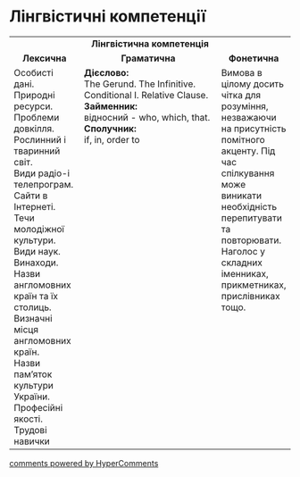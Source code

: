 <div id="hypercomments_widget" class="js-hypercomments-widget invisible"></div>

# Лінгвістичні компетенції


<table>
  <tr>
    <td align="center" colspan="3"><b>Лінгвістична компетенція</b></td>
  </tr>
            <tr>
                <td align="center"><b>Лексична</b></td>
                <td align="center"><b>Граматична</b></td>
                <td align="center"><b>Фонетична</b></td>
            </tr>
            <tr>
                <td width="25%" style="vertical-align:top !important;">
Особисті дані.<br>
Природні ресурси.<br>
Проблеми довкілля.<br>
Рослинний і тваринний світ.<br>
Види радіо-і телепрограм.<br>
Сайти в Інтернеті. <br>
Течи молодіжної культури. <br>
Види наук. <br>
Винаходи. <br>
Назви англомовних країн та їх столиць.<br> 
Визначні місця англомовних країн.<br> 
Назви пам’яток культури України.<br>
 Професійні якості. <br>
 Трудові навички</td>
<td width="50%" style="vertical-align:top !important;">
<b>Дієслово:</b><br>
The Gerund. The Infinitive. Conditional I. Relative Clause.<br>
<b>Займенник:</b><br>
відносний - who, which, that.<br>
<b>Сполучник:</b><br> 
if, in, order to
</td>
<td width="25%" style="vertical-align:top !important;">Вимова в цілому досить чітка для розуміння, незважаючи на присутність помітного акценту. Під час спілкування може виникати необхідність перепитувати та повторювати. Наголос у складних іменниках, прикметниках, прислівниках тощо.</td>
            </tr>
</table>

<div class="js-hypercomments-container">
    <a href="http://hypercomments.com" class="hc-link" title="comments widget">comments powered by HyperComments</a>
</div>